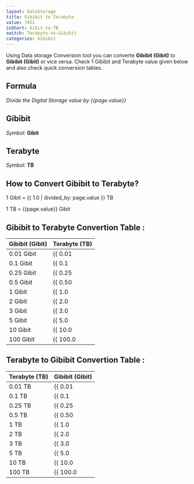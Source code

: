 ```yaml
---
layout: dataStorage
title: Gibibit to Terabyte
value: 7451
inShort: Gibit-to-TB
switch: Terabyte-to-Gibibit
categories: Gibibit
---
```


Using Data storage Conversion tool you can converte **Gibibit (Gibit)** to **Gibibit (Gibit)** or vice versa. Check 1 Gibibit and Terabyte value given below and also check quick conversion tables.

## Formula
*Divide the Digital Storage value by {{page.value}}*

## Gibibit
*Symbol:* **Gibit**

## Terabyte
*Symbol:* **TB**

## How to Convert Gibibit to Terabyte?

1 Gibit = {{ 1.0 | divided_by: page.value }} TB

1 TB = {{page.value}} Gibit


## Gibibit to Terabyte Convertion Table :

| Gibibit (Gibit) | Terabyte (TB) |
| ---- | ---- |
| 0.01 Gibit | {{ 0.01 | divided_by: page.value }} TB |
| 0.1 Gibit | {{ 0.1 | divided_by: page.value }} TB |
| 0.25 Gibit | {{ 0.25 | divided_by: page.value }} TB |
| 0.5 Gibit | {{ 0.50 | divided_by: page.value }} TB |
| 1 Gibit | {{ 1.0 | divided_by: page.value }} TB |
| 2 Gibit | {{ 2.0 | divided_by: page.value }} TB |
| 3 Gibit | {{ 3.0 | divided_by: page.value }} TB |
| 5 Gibit | {{ 5.0 | divided_by: page.value }} TB |
| 10 Gibit | {{ 10.0 | divided_by: page.value }} TB |
| 100 Gibit | {{ 100.0 | divided_by: page.value }} TB |

## Terabyte to Gibibit Convertion Table :

| Terabyte (TB) | Gibibit (Gibit) |
| ---- | ---- |
| 0.01 TB | {{ 0.01 | times: page.value }} Gibit |
| 0.1 TB | {{ 0.1 | times: page.value }} Gibit |
| 0.25 TB | {{ 0.25 | times: page.value }} Gibit |
| 0.5 TB | {{ 0.50 | times: page.value }} Gibit |
| 1 TB | {{ 1.0 | times: page.value }} Gibit |
| 2 TB | {{ 2.0 | times: page.value }} Gibit |
| 3 TB | {{ 3.0 | times: page.value }} Gibit |
| 5 TB | {{ 5.0 | times: page.value }} Gibit |
| 10 TB | {{ 10.0 | times: page.value }} Gibit |
| 100 TB | {{ 100.0 | times: page.value }} Gibit |


<script>
document.getElementById('selectInput')[11].selected = true
document.getElementById('selectOutput')[16].selected = true
</script>
